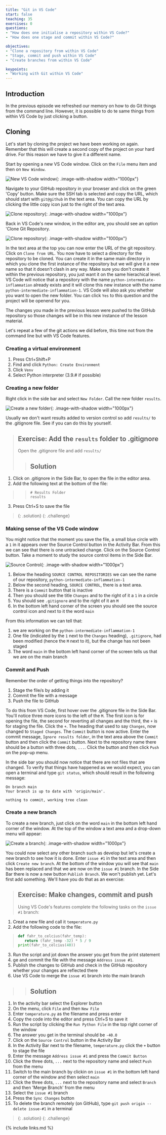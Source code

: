 ```yaml
---
title: "Git in VS Code"
start: false
teaching: 35
exercises: 0
questions:
- "How does one initialise a repository within VS Code?"
- "How does one stage and commit within VS Code?"

objectives:
- "Clone a repository from within VS Code"
- "Stage, commit and push within VS Code"
- "Create branches from within VS Code"

keypoints:
- "Working with Git within VS Code"
---
```


## Introduction
In the previous episode we refreshed our memory on how to do Git things from the command line. However, it is possible to do 
te same things from within VS Code by just clicking a button.

## Cloning
Let's start by cloning the project we have been working on again. Remember that this will create a second copy of the project 
on your hard drive. For this reason we have to give it a different name.

Start by opening a new VS Code window. Click on the `File` menu item and then on `New Window`.

![New VS Code window](../fig/vsc/21_new_window.png){: .image-with-shadow width="1000px"}

Navigate to your GitHub repository in your browser and click on the green 'Copy' button. Make sure the SSH tab is selected 
and copy the URL, which should start with `git@github` in the text area. You can copy the URL by clicking the little copy 
icon just to the right of the text area.

![Clone repository](../fig/vsc/clone_repository.png){: .image-with-shadow width="1000px"}

Back in VS Code's new window, in the editor are, you should see an option 'Clone Git Repository.

![Clone repository](../fig/vsc/22_clone_repository.png){: .image-with-shadow width="1000px"}

In the text area at the top you can now enter the URL of the git repository. Click on `Clone from URL`. You now have to select a 
directory for the repository to be cloned. You can create it in the same main directory in which you clone the first instance 
of the repository but we will give it a new name so that it doesn't clash in any way. Make sure you don't create it within the previous 
repository, you just want it on the same hierachical level. VS Code will notice that a repository with the name `python-intermediate-inflammation`
already exists and it will clone this new instance with the name `python-intermediate-inflammation-1`. VS Code will also ask you whether
you want to open the new folder. You can click `Yes` to this question and the project will be openend for you.

The changes you made in the previous lesson were pushed to the GitHub repository so those changes will be in this
new instance of the lesson material. 

Let's repeat a few of the git actions we did before, this time not from the command line but with VS Code features.

### Creating a virtual environment

1. Press Ctrl+Shift+P
2. Find and click `Python: Create Environment`
3. Click `Venv`
4. Select Python interpreter (3.9.# if possible)

### Creating a new folder

Right click in the side bar and select `New Folder`. Call the new folder `results`. 

![Create a new folder](../fig/vsc/23_create_folder.png){: .image-with-shadow width="1000px"}

Usually we don't want results added to
version control so add `results/` to the .gitignore file. See if you can do this by yourself.

> ## Exercise: Add the `results` folder to .gitignore
> Open the .gitignore file and add `results/`
> > ## Solution
1. Click on .gitignore in the Side Bar, to open the file in the editor area.
2. Add the following text at the bottom of the file:
> > ```
> > # Results Folder
> > results
> > ```
3. Press Ctrl+S to save the file
> {: .solution}
{: .challenge}

### Making sense of the VS Code window

You might notice that the moment you save the file, a small blue circle with a `1` in it appears over the Source Control 
button in the Activity Bar. From this we can see that there is one untracked change. Click on the Source Control button. 
Take a moment to study the source control items in the Side Bar.

![Source Control](../fig/vsc/24_source_control.png){: .image-with-shadow width="1000px"}

1. Below the heading `SOURCE CONTROL REPOSITORIES` we can see the name of our repository, `python-intermediate-inflammation-1`
2. Below the second heading, `SOURCE CONTROL`, there is a text area.
3. There is a `Commit` button that is inactive
4. Then you should see the title `Changes` and to the right of it a `1` in a circle
5. You should see `.gitignore` and to the right of it an `M`
6. In the bottom left hand corner of the screen you should see the source control icon and next to it the word `main`

From this information we can tell that:

1. we are working on the `python-intermediate-inflammation-1`
2. One file (indicated by the `1` next to the `Changes` heading), `.gitignore`, had been modified (hence the `M` next to it), 
but the change has not been staged
3. The word `main` in the bottom left hand corner of the screen tells us that we are on the main branch

### Commit and Push

Remember the order of getting things into the repository?
1. Stage the file/s by adding it
2. Commit the file with a message
3. Push the file to GitHub

To do this from VS Code, first hover over the .gitignore file in the Side Bar. You'll notice three more icons to the left of the `M`. The first icon is for opening the file, the second for reverting all changes and the third, the `+` is for staging the file. Click the `+`. The heading that used to say `Changes`, now changed to `Staged Changes`. The `Commit` button is now active. Enter the commit message, `Ignore results folder`, in the text area above the `Commit` button and then click the `Commit` button. Next to the repository name there should be a button with three dots, `...`. Click the button and then click `Push` on the pop-up menu.

In the side bar you should now notice that there are not files that are changed. To verify that things have happened as we would expect, you can open 
a terminal and type `git status`, which should result in the following message:

```
On branch main
Your branch is up to date with 'origin/main'.

nothing to commit, working tree clean 
```

### Create a new branch

To create a new branch, just click on the word `main` in the bottom left hand corner of the window. At the top of the 
window a text area and a drop-down menu will appear:

![Create a branch](../fig/vsc/24_create_branch.png){: .image-with-shadow width="1000px"}

You could now select any other branch such as develop but let's create a new branch to see how it is done. Enter `issue #1` in the text area and then click `Create new branch`. At the bottom of the window you will see that `main` has been replaced and that we are now on the `issue #1` branch. In the Side Bar there is now a new button `Publish Branch`. We won't publish yet. Let's first add something. We'll have you do that as an exercise:

> ## Exercise: Make changes, commit and push
> Using VS Code's features complete the following tasks on the `issue #1` branch:
1. Creat a new file and call it `temperature.py`
2. Add the following code to the file:
> ```python
> def fahr_to_celcius(fahr_temp):
>    return (fahr_temp -32) * 5 / 9
> print(fahr_to_celcius(40))
> ```
3. Run the script and jot down the answer you get from the print statement 
4. ge and commit the file with the message `Address issue #1`.
6. Publish the changes to GitHub and check in the GitHub repository whether your changes are reflected there
7. Use VS Code to merge the `issue #1` branch into the main branch
> 
> > ## Solution
1. In the activity bar select the Explorer button
2. On the menu, click `File` and then `New File`
3. Enter `temperature.py` as the filename and press enter
4. Copy the code into the editor and press Ctrl+S to save it
5. Run the script by clicking the `Run Python File` in the top right corner of the window
6. The answer you get in the terminal should be `-40.0`
7. Click on the `Source Control` button in the Activity Bar
8. In the Activity Bar next to the filename, `temperature.py` click the `+` button to stage the file
9. Enter the message `Address issue #1` and press the `Commit Button`
10. Click the three dots, `...` next to the repository name and select `Push` from the menu
11. Switch to the main branch by clickin on `issue #1` in the bottom left hand corner of the window and then select `main`
12. Click the three dots, `...` next to the repository name and select `Branch` and then 'Merge Branch' from the menu
13. Select the `issue #1` branch
14. Press the `Sync Changes` button
15. To delete the branch remotely (on GitHub), type `git push origin --delete issue-#1` in a terminal
> {: .solution}
{: .challenge}



{% include links.md %}
